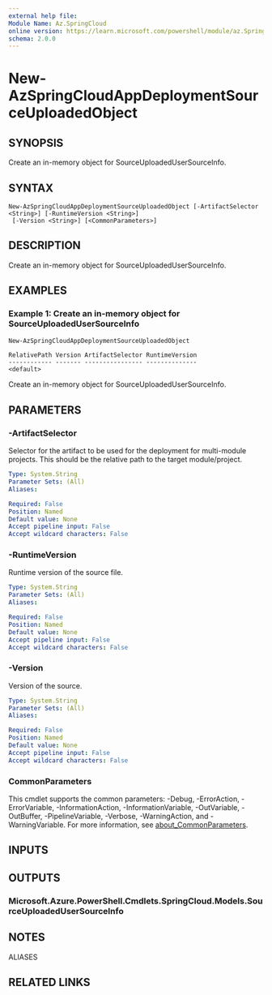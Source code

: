 ```yaml
---
external help file:
Module Name: Az.SpringCloud
online version: https://learn.microsoft.com/powershell/module/az.SpringCloud/new-AzSpringCloudAppDeploymentSourceUploadedObject
schema: 2.0.0
---
```


# New-AzSpringCloudAppDeploymentSourceUploadedObject

## SYNOPSIS
Create an in-memory object for SourceUploadedUserSourceInfo.

## SYNTAX

```
New-AzSpringCloudAppDeploymentSourceUploadedObject [-ArtifactSelector <String>] [-RuntimeVersion <String>]
 [-Version <String>] [<CommonParameters>]
```

## DESCRIPTION
Create an in-memory object for SourceUploadedUserSourceInfo.

## EXAMPLES

### Example 1: Create an in-memory object for SourceUploadedUserSourceInfo
```powershell
New-AzSpringCloudAppDeploymentSourceUploadedObject
```

```output
RelativePath Version ArtifactSelector RuntimeVersion
------------ ------- ---------------- --------------
<default>
```

Create an in-memory object for SourceUploadedUserSourceInfo.

## PARAMETERS

### -ArtifactSelector
Selector for the artifact to be used for the deployment for multi-module projects.
This should be
        the relative path to the target module/project.

```yaml
Type: System.String
Parameter Sets: (All)
Aliases:

Required: False
Position: Named
Default value: None
Accept pipeline input: False
Accept wildcard characters: False
```

### -RuntimeVersion
Runtime version of the source file.

```yaml
Type: System.String
Parameter Sets: (All)
Aliases:

Required: False
Position: Named
Default value: None
Accept pipeline input: False
Accept wildcard characters: False
```

### -Version
Version of the source.

```yaml
Type: System.String
Parameter Sets: (All)
Aliases:

Required: False
Position: Named
Default value: None
Accept pipeline input: False
Accept wildcard characters: False
```

### CommonParameters
This cmdlet supports the common parameters: -Debug, -ErrorAction, -ErrorVariable, -InformationAction, -InformationVariable, -OutVariable, -OutBuffer, -PipelineVariable, -Verbose, -WarningAction, and -WarningVariable. For more information, see [about_CommonParameters](http://go.microsoft.com/fwlink/?LinkID=113216).

## INPUTS

## OUTPUTS

### Microsoft.Azure.PowerShell.Cmdlets.SpringCloud.Models.SourceUploadedUserSourceInfo

## NOTES

ALIASES

## RELATED LINKS


